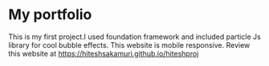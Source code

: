 # My portfolio
This is my first project.I used foundation framework and included particle Js library for cool bubble effects.
This website is mobile responsive.
Review this website at https://hiteshsakamuri.github.io/hiteshproj
